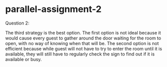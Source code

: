 # parallel-assignment-2 

Question 2:

The third strategy is the best option. 
The first option is not ideal because it would cause every guest to gather around the door waiting for the room to open, with no way of knowing when that will be.
The second option is not efficient because while guest will not have to try to enter the room until it is available, they will still have to regularly check the sign to find out if it is available or busy.
